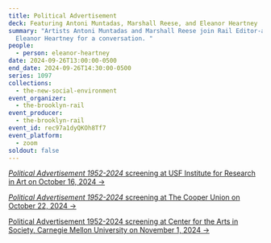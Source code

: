 ```yaml
---
title: Political Advertisement
deck: Featuring Antoni Muntadas, Marshall Reese, and Eleanor Heartney
summary: "Artists Antoni Muntadas and Marshall Reese join Rail Editor-at-Large
  Eleanor Heartney for a conversation. "
people:
  - person: eleanor-heartney
date: 2024-09-26T13:00:00-0500
end_date: 2024-09-26T14:30:00-0500
series: 1097
collections:
  - the-new-social-environment
event_organizer:
  - the-brooklyn-rail
event_producer:
  - the-brooklyn-rail
event_id: rec97a1dyQKOh8Tf7
event_platform:
  - zoom
soldout: false
---
```

[*P﻿olitical Advertisement 1952-2024* screening at USF Institute for Research in Art on October 16, 2024 → ](http://fastbook.cvpa.usf.edu/fbonline/displayevent.asp?date=10/16/2024&eventnumber=8169)

[*Political Advertisement 1952-2024* screening at The Cooper Union on October 22, 2024 →](https://cooper.edu/events-and-exhibitions/events/political-advertisement-1952-2024-screening-and-panel)

[Political Advertisement 1952-2024 screening at Center for the Arts in Society, Carnegie Mellon University on November 1, 2024 →](https://www.cmu.edu/cas/events/2024-25/fall/political-advertisement-xi.html)